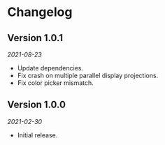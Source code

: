Changelog
=========

## Version 1.0.1

_2021-08-23_

* Update dependencies.
* Fix crash on multiple parallel display projections.
* Fix color picker mismatch.

## Version 1.0.0

_2021-02-30_

* Initial release.
